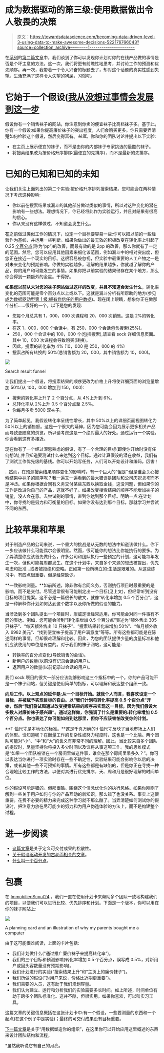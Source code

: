 # 成为数据驱动的第三级:使用数据做出令人敬畏的决策

> 原文：<https://towardsdatascience.com/becoming-data-driven-level-3-using-data-to-make-awesome-decisions-522179766043?source=collection_archive---------1----------------------->

在[系列](https://medium.com/@moowahaha/becoming-data-driven-624515a5fb9d#.gc5d32m3j)的[第二篇文章](https://medium.com/towards-data-science/becoming-data-driven-level-2-using-data-to-avoid-shitty-decisions-6756b778f1#.zc9reufhw)中，我们谈到了你可以发现你计划对你的在线产品做的事情是否是个坏主意的方法。这一次，我们将更有前瞻性地思考，并讨论工作的预测和优先顺序。再一次，我带着一个令人兴奋的标题去了，却对这个话题的真实性感到失望。生活充满了这样令人失望的狗屎，习惯吧。

# 它始于一个假设([我从没想过事情会发展到这一步](https://www.youtube.com/watch?v=L3pf7o-9OOk)

假设你有一个销售袜子的网站，你注意到你卖的便宜袜子比高档袜子多。基于此，你有一个假设:如果你提高廉价袜子的突出程度，人们会购买更多。你只需要弄清楚如何检验这个假设，然后变得富有。*袜富*。你和你的团队讨论并提出以下实验:

*   在主页上展示便宜的袜子，而不是由你的内部袜子专家挑选的最酷的袜子。
*   将搜索结果改为按价格升序排序(最便宜的先排序)，而不是最新的先排序。

# 已知的已知和已知的未知

让我们关注上面列出的第二个实验:按价格升序排列搜索结果。您可能会在两种情况下考虑这种影响:

*   你以前在搜索结果或漏斗的其他部分做过类似的事情，所以对这种变化的潜在影响有一些想法。理想情况下，你已经将此作为实验运行，并且对结果有很高的信心。
*   你从来没有这样做过，不知道会发生什么。

**在**之前做过类似工作的情况下，设定一个目标要容易一些:你可以把以前的一些经验作为基线，并运用一些判断。如果你做出的最无效的积极改变在转化率上引起了 0.25 [个百分点](https://en.wikipedia.org/wiki/Percentage_point)(称为“pp”)的改善，而最有效的是 2pp 的改善，那么你就有了一定的范围。然后，您可以应用其他因素来细化该范围，例如漏斗中的相对突出度，但您正在接近一个现实的目标。这很容易被忽视，但实验中最重要的人工产物之一是对未来变化的预期影响。你做的实验越多，理解的结果越多，你就越了解你的产品，你的用户和可能发生的事情。如果你把以前实验的结果储存在某个地方，那么你会得到一颗额外的金星。干得好。

**如果您以前从未对您的袜子网站做过这样的改变，并且不知道会发生什么**，转化率变化的范围可能是零个百分点以上或以下。这就是漏斗分析有所帮助的地方(参见[成为数据驱动型第 1 级:拥有您信任的用户数据](https://medium.com/towards-data-science/becoming-data-driven-level-1-having-user-data-you-trust-9d1c485b8db9#.ig1a71b3q))。现在闭上眼睛，想象你正在做那个分析……很好的一个。以下是您的发现:

*   您每个月总共有 1，000，000 次课程和 20，000 次销售。这是 2%的转化率。
*   在这 1，000，000 个会话中，有 250，000 个会话包含搜索(25%)。
*   250，000 个会话中的 100，000 个(包括搜索),请查看 sock 详细信息页面。其中 10，000 次课程会导致购买(转换)。
*   因此，搜索的转化率为 4% (10，000 是 250，000 的 4%)
*   搜索占所有转换的 50%(总销售额为 20，000，其中销售额为 10，000)。

![](img/5ce7a7ccf14079978cc98e6b2b71246c.png)

Search result funnel

让我们提出一个假设，将搜索结果的顺序更改为价格上升将使详细页面的浏览量增加 50%(从 100，000 增加到 150，000):

*   搜索的转化率上升了 2 个百分点，从 4%上升到 6%。
*   总转化率从 2%上升 0.5 个百分点至 2.5%。
*   你每月多卖 5000 双袜子。

为了简单起见，我假设转化率呈线性增长，其中 50%以上的详细页面视图转化为 50%以上的销售额。这是一个很大的延伸，因为您可能会因为展示更多相关产品而导致更随意的浏览，所以请考虑这是一个绝对最大的好处。通过运行一个实验，你会看到这有多接近。

现在你有了一个经过深思熟虑的假设，有了一个合理的目标(即使你开始时没有任何想法),并且知道要测试什么来达到这个目标。通过计算假设的潜在收益，我们有了测试工作优先级的基线。你可以开始写任务，人们可以开始设计和编码。厉害！

…然而，在预测搜索结果顺序变化的影响时，有一个巨大的“但是”:但是谁会关心搜索结果中袜子的顺序呢？我一遍又一遍看到的最大错误是团队和公司庆祝*发布*而不是*冲击*。如果你根据合同有义务交付某些东西以换取金钱，这没问题，但如果你的工作是改进你自己的产品，这就不好了。如果改变搜索结果的顺序不能增加袜子的销量，没人会在意。去尝试别的事情，直到你达到那个目标。明确一点:在计划中，你寻找的是努力和可衡量的目标。如果你没有达到那个目标，那就学习并尝试不同的东西。

# 比较苹果和苹果

对于制造产品的公司来说，一个重大的挑战是从无数的想法中知道该做什么。你下一步应该做什么可能偶尔会很明显。然而，很可能你的想法比你能执行的要多。为了弄清楚你应该首先做什么，许多公司和团队执行一些预定的计划，这可能每年发生一次，但也可能每周都发生。在这个计划中，来自多个来源的想法被提出，优先考虑和批准…或者被拒绝和忽略。正如第一段所确立的:生活是艰难的。从这些练习中，有四点很重要，但是经常缺少。

**一致影响测量。**如前所述，除非你有合同义务，否则执行项目时最重要的是影响，而不是交付。尽管通常很有可能制定出一个目标(见上文)，但经常听到没有目标的项目提案。这不必是一篇很长的散文，就像“转化率增加 0.5 个百分点”，这是一种解释你计划如何达到这个数字以及你所做的假设的能力。

当涉及到多个团队提出一个项目时，康威定律经常适用，你可能会对同一件事有不同的表达。例如，您可能会听到“转化率增加 0.5 个百分点”表述为“额外售出 305 只袜子”、“每天额外售出 10 只袜子”、“搜索结果转化率增加 50%”、“每月额外收入 6982 美元”、“找到便宜袜子提高了用户满意度”等等。所有这些都可能是在陈述同样的事情，但却很难理解和比较。因此，为您的团队提供少量的度量标准和他们应该使用的单位是有益的。对于我们的袜子网站，这可能是:

*   转换率的百分点变化(导致销售的会话)。
*   新用户的数量(以前没有记录会话的用户)。
*   返回用户的数量(以前记录过会话的用户)。

我们 sock 项目的很大一部分应该能够影响这三个指标中的一个。你的产品可能不是一个袜子网站，但关键是使用简单的指标，可以理解和表达整个组织一致。

**向后工作。以上观点的延伸是:从一个目标开始。就我个人而言，我喜欢设定一个目标，并被赋予实现目标的自由。以“我们计划将转化率提高 0.5 个百分点”开始，然后“我们将试图通过改变搜索结果的顺序来实现这一目标，因为我们假设大多数人对廉价袜子感兴趣”。通过这样做，你强调了什么是重要的:转化率增加 0.5 个百分点。你也表达了你可能如何到达那里，但你不应该害怕改变你的计划。**

**T 恤尺寸是本地化的标准。**这是千真万确的:t 恤尺寸反映了当地市场上人们的体型。谁知道呢？在衡量工作的复杂性或努力程度时，这也是一个比喻。两个团队可能对“小”、“中”和“大”的含义有非常不同的理解。因此，当比较来自多个团队的提议时，尽量坚持你将投入多少时间以及谁将从事这项工作。我的思维模式是“如果一个团队被锁在一个房间里做这件事，谁会在那个房间里呆多久？”。你可以表达当你进行一项实验时存在一些不确定性，实验结果可能会影响你以后的决策，或者其他一些不可预知的事情。所有这些都是有缺陷的，但是你正在寻找一种合理地比较工作的方法，以便对其进行优先排序，天、周和月是很好理解的时间单位。

你的假设可能是错的。但那很酷。围绕这个信念优化你的执行风格。如果你刚刚了解到一些关于用户如何与你的产品互动的新知识，那么错了也没关系。事实上这很重要。花费不必要的精力来完成这种学习就不那么酷了。当弄清楚如何测试你的假设时，把注意力放在尽可能少的努力和为用户伪造体验的方法上，而不是构建整个过程。

# 进一步阅读

*   [这篇文章](https://hackernoon.com/keep-features-off-your-roadmap-b14543340881#.idng0qb0k)是关于定义可交付成果的松散性。
*   [关于假设驱动开发的古老而相关的文章](https://barryoreilly.com/2013/10/21/how-to-implement-hypothesis-driven-development/)。
*   [什么叫一个百分点](https://en.wikipedia.org/wiki/Percentage_point)。

# 包裹

在 [ImmobilienScout24](https://www.immobilienscout24.de/) ，我们一直在使用计划卡来帮助多个团队一致地构建我们的项目，以便我们可以进行比较、优先排序和计划。下面是一个版本，你可以用在你的袜子网站上:

![](img/79cc08e62f95e8d7b0dc28acd8502cab.png)

A planning card and an illustration of why my parents bought me a computer

由于这可能很难阅读，上面的卡片包括:

*   我们计划做什么(“通过推广廉价袜子来提高转化率”)。
*   我们的三个目标和预测影响(转化率增加 0.5 个百分点，误写成 0.5%，对新用户或回头客数量没有预期影响)。
*   我们计划进行的实验(“搜索结果上升”和“主页上的廉价袜子”)。
*   我们所做的假设(“对用户来说，价格比近期更重要”)。
*   我们需要的人员，这有助于我们规划容量。
*   我们认为建立、运行和分析我们的实验需要多长时间。如上所述，时间单位有助于跨多个团队标准化。这并不酷，但很实用。如果你喜欢，可以叫实习工具。

这篇文章的关键信息概括在这张计划卡中:有一个假设，一些要测量的东西和一个起点(在这个例子中是实验)；最终的可交付成果没有目标重要。

[下一篇文章](https://medium.com/towards-data-science/becoming-data-driven-level-4-using-data-to-shape-your-organisation-aa90cc637a9b?source=linkShare-8b5d780c2f07-1497939645)是关于“用数据塑造你的组织”，在这里你可以开始应用这里概述的东西来设计团队结构和流程。

*虽然我听说它有自己的月亮。